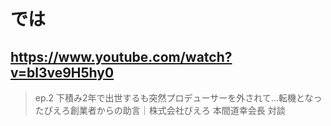 # では

## https://www.youtube.com/watch?v=bl3ve9H5hy0

> ep.2 下積み2年で出世するも突然プロデューサーを外されて…転機となったぴえろ創業者からの助言｜株式会社ぴえろ 本間道幸会長 対談 
